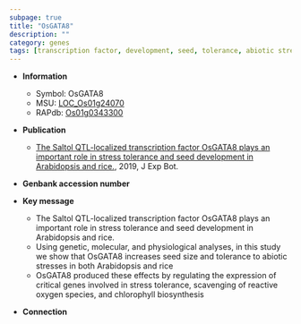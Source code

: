 ```yaml
---
subpage: true
title: "OsGATA8"
description: ""
category: genes
tags: [transcription factor, development, seed, tolerance, abiotic stress, stress, biotic stress, seed size, seed development, reactive oxygen species, stress tolerance]
---
```


* **Information**  
    + Symbol: OsGATA8  
    + MSU: [LOC_Os01g24070](http://rice.plantbiology.msu.edu/cgi-bin/ORF_infopage.cgi?orf=LOC_Os01g24070)  
    + RAPdb: [Os01g0343300](http://rapdb.dna.affrc.go.jp/viewer/gbrowse_details/irgsp1?name=Os01g0343300)  

* **Publication**  
    + [The Saltol QTL-localized transcription factor OsGATA8 plays an important role in  stress tolerance and seed development in Arabidopsis and rice.](http://www.ncbi.nlm.nih.gov/pubmed?term=The+Saltol+QTL-localized+transcription+factor+OsGATA8+plays+an+important+role+in++stress+tolerance+and+seed+development+in+Arabidopsis+and+rice.%5BTitle%5D), 2019, J Exp Bot.

* **Genbank accession number**  

* **Key message**  
    + The Saltol QTL-localized transcription factor OsGATA8 plays an important role in  stress tolerance and seed development in Arabidopsis and rice.
    + Using genetic, molecular, and physiological analyses, in this study we show that OsGATA8 increases seed size and tolerance to abiotic stresses in both Arabidopsis and rice
    + OsGATA8 produced these effects by regulating the expression of critical genes involved in stress tolerance, scavenging of reactive oxygen species, and chlorophyll biosynthesis

* **Connection**  




